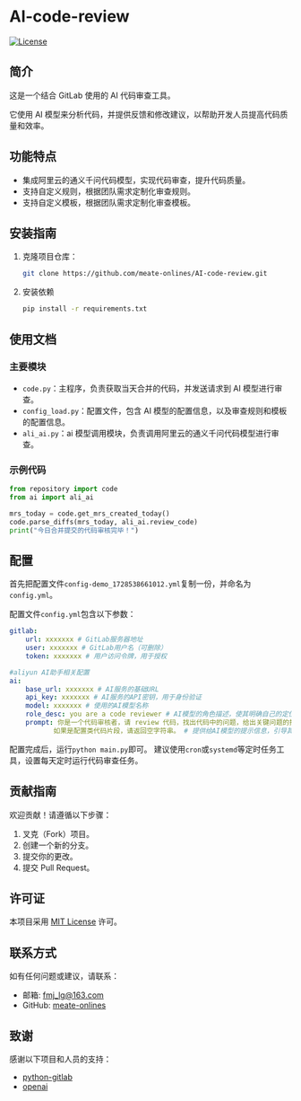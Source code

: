 # AI-code-review

[![License](https://img.shields.io/badge/License-MIT-yellow.svg)](https://opensource.org/licenses/MIT)

## 简介

这是一个结合 GitLab 使用的 AI 代码审查工具。

它使用 AI 模型来分析代码，并提供反馈和修改建议，以帮助开发人员提高代码质量和效率。

## 功能特点

- 集成阿里云的通义千问代码模型，实现代码审查，提升代码质量。
- 支持自定义规则，根据团队需求定制化审查规则。
- 支持自定义模板，根据团队需求定制化审查模板。

## 安装指南

1. 克隆项目仓库：
   ```bash
   git clone https://github.com/meate-onlines/AI-code-review.git
   ```

2. 安装依赖

   ```bash
   pip install -r requirements.txt
   ```

## 使用文档
### 主要模块

- `code.py`：主程序，负责获取当天合并的代码，并发送请求到 AI 模型进行审查。
- `config_load.py`：配置文件，包含 AI 模型的配置信息，以及审查规则和模板的配置信息。
- `ali_ai.py`：ai 模型调用模块，负责调用阿里云的通义千问代码模型进行审查。
### 示例代码

```python
from repository import code
from ai import ali_ai

mrs_today = code.get_mrs_created_today()
code.parse_diffs(mrs_today, ali_ai.review_code)
print("今日合并提交的代码审核完毕！")
```
## 配置
首先把配置文件`config-demo_1728538661012.yml`复制一份，并命名为`config.yml`。

配置文件`config.yml`包含以下参数：
```yaml
gitlab:
    url: xxxxxxx # GitLab服务器地址
    user: xxxxxxx # GitLab用户名（可删除）
    token: xxxxxxx # 用户访问令牌，用于授权

#aliyun AI助手相关配置
ai:
    base_url: xxxxxxx # AI服务的基础URL
    api_key: xxxxxxx # AI服务的API密钥，用于身份验证
    model: xxxxxxx # 使用的AI模型名称
    role_desc: you are a code reviewer # AI模型的角色描述，使其明确自己的定位是代码审核者
    prompt: 你是一个代码审核者，请 review 代码，找出代码中的问题，给出关键问题的描述，字数在 300 字以内，
           如果是配置类代码片段，请返回空字符串。 # 提供给AI模型的提示信息，引导其进行代码审核任务
```
配置完成后，运行`python main.py`即可。
建议使用`cron`或`systemd`等定时任务工具，设置每天定时运行代码审查任务。

## 贡献指南

欢迎贡献！请遵循以下步骤：

1. 叉克（Fork）项目。
2. 创建一个新的分支。
3. 提交你的更改。
4. 提交 Pull Request。

## 许可证

本项目采用 [MIT License](LICENSE) 许可。

## 联系方式

如有任何问题或建议，请联系：

- 邮箱: fmj_lg@163.com
- GitHub: [meate-onlines](https://github.com/meate-onlines)

## 致谢

感谢以下项目和人员的支持：

- [python-gitlab](https://python-gitlab.readthedocs.io/en/stable/index.html)
- [openai](https://help.aliyun.com/zh/dashscope/developer-reference/use-qwen-coder-by-calling-api?source=5176.29345612&userCode=din8lh2o)